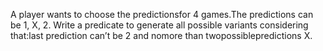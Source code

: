 A player wants to choose the predictionsfor 4 games.The predictions can be 1, X, 2. Write a predicate to  generate  all  possible  variants considering that:last prediction can’t be 2 and nomore  than  twopossiblepredictions X.
